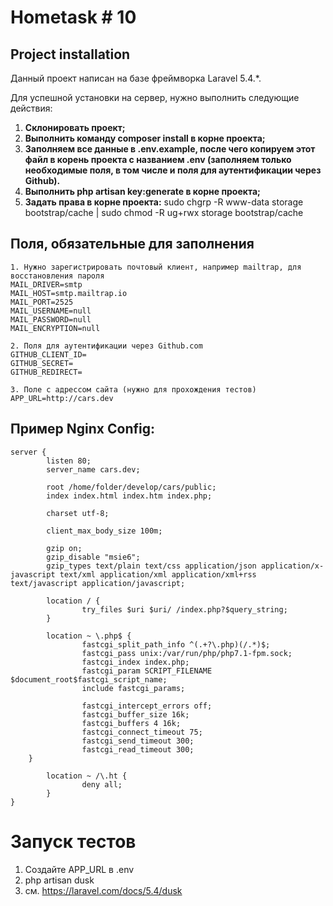 # Hometask # 10

## Project installation

Данный проект написан на базе фреймворка Laravel 5.4.*.

Для успешной установки на сервер, нужно выполнить следующие действия:

1. <strong>Склонировать проект;</strong>
2. <strong>Выполнить команду composer install в корне проекта;</strong>
3. <strong>Заполняем все данные в .env.example, после чего копируем этот файл в корень проекта с названием .env (заполняем только необходимые поля, в том числе и поля для аутентификации через Github).</strong>
4. <strong>Выполнить php artisan key:generate в корне проекта;</strong>
5. <strong>Задать права в корне проекта:</strong> sudo chgrp -R www-data storage bootstrap/cache | sudo chmod -R ug+rwx storage bootstrap/cache

## Поля, обязательные для заполнения
```
1. Нужно зарегистрировать почтовый клиент, например mailtrap, для восстановления пароля
MAIL_DRIVER=smtp
MAIL_HOST=smtp.mailtrap.io
MAIL_PORT=2525
MAIL_USERNAME=null
MAIL_PASSWORD=null
MAIL_ENCRYPTION=null

2. Поля для аутентификации через Github.com
GITHUB_CLIENT_ID=
GITHUB_SECRET=
GITHUB_REDIRECT=

3. Поле с адрессом сайта (нужно для прохождения тестов)
APP_URL=http://cars.dev
```

## Пример Nginx Config:

```
server {
        listen 80;
        server_name cars.dev;

        root /home/folder/develop/cars/public;
        index index.html index.htm index.php;

        charset utf-8;

        client_max_body_size 100m;

        gzip on;
        gzip_disable "msie6";
        gzip_types text/plain text/css application/json application/x-javascript text/xml application/xml application/xml+rss text/javascript application/javascript;

        location / {
                try_files $uri $uri/ /index.php?$query_string;
        }

        location ~ \.php$ {
                fastcgi_split_path_info ^(.+?\.php)(/.*)$;
                fastcgi_pass unix:/var/run/php/php7.1-fpm.sock;
                fastcgi_index index.php;
                fastcgi_param SCRIPT_FILENAME $document_root$fastcgi_script_name;
                include fastcgi_params;

                fastcgi_intercept_errors off;
                fastcgi_buffer_size 16k;
                fastcgi_buffers 4 16k;
                fastcgi_connect_timeout 75;
                fastcgi_send_timeout 300;
                fastcgi_read_timeout 300;
    }

        location ~ /\.ht {
                deny all;
        }
}
```
# Запуск тестов
1. Создайте APP_URL в .env
2. php artisan dusk
3. см. https://laravel.com/docs/5.4/dusk